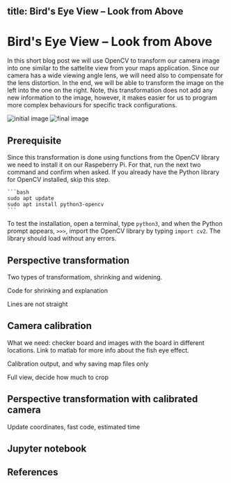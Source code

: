 title: Bird's Eye View – Look from Above
---

# Bird's Eye View – Look from Above

In this short blog post we will use OpenCV to transform our camera image into one similar to the sattelite view from your maps application. Since our camera has a wide viewing angle lens, we will need also to compensate for the lens distortion. In the end, we will be able to transform the image on the left into the one on the right. Note, this transformation does not add any new information to the image, however, it makes easier for us to program more complex behaviours for specific track configurations.

![initial image](link) ![final image](link)

## Prerequisite

Since this transformation is done using functions from the OpenCV library we need to install it on our Raspeberry Pi. For that, run the next two command and confirm when asked. If you already have the Python library for OpenCV installed, skip this step.

    ```bash
    sudo apt update
    sudo apt install python3-opencv
    ```

To test the installation, open a terminal, type ```python3```, and when the Python prompt appears, ```>>>```, import the OpenCV library by typing ```import cv2```. The library should load without any errors. 

## Perspective transformation

Two types of transformatiom, shrinking and widening.

Code for shrinking and explanation

Lines are not straight

## Camera calibration

What we need: checker board and images with the board in different locations. Link to matlab for more info about the fish eye effect.

Calibration output, and why saving map files only

Full view, decide how much to crop

## Perspective transformation with calibrated camera

Update coordinates, fast code, estimated time

## Jupyter notebook

## References
